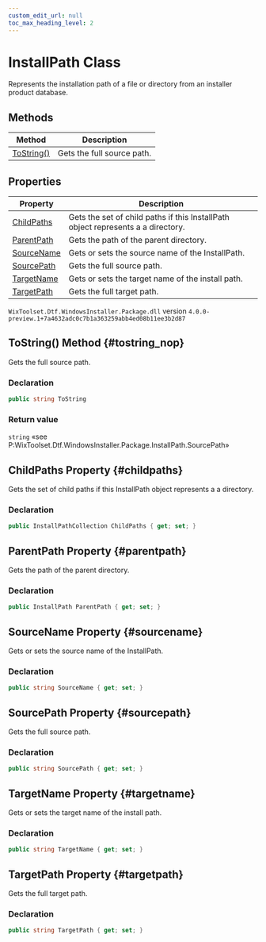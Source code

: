 ```yaml
---
custom_edit_url: null
toc_max_heading_level: 2
---
```

# InstallPath Class
Represents the installation path of a file or directory from an installer product database.
## Methods
| Method | Description |
| ------ | ----------- |
| [ToString()](#tostring_nop) | Gets the full source path. |
## Properties
| Property | Description |
| ------ | ----------- |
| [ChildPaths](#childpaths) | Gets the set of child paths if this InstallPath object represents a a directory. |
| [ParentPath](#parentpath) | Gets the path of the parent directory. |
| [SourceName](#sourcename) | Gets or sets the source name of the InstallPath. |
| [SourcePath](#sourcepath) | Gets the full source path. |
| [TargetName](#targetname) | Gets or sets the target name of the install path. |
| [TargetPath](#targetpath) | Gets the full target path. |
`WixToolset.Dtf.WindowsInstaller.Package.dll` version `4.0.0-preview.1+7a4632adc0c7b1a363259abb4ed08b11ee3b2d87`
## ToString() Method {#tostring_nop}
Gets the full source path.
### Declaration
```cs
public string ToString
```
### Return value
`string`  «see P:WixToolset.Dtf.WindowsInstaller.Package.InstallPath.SourcePath» 
## ChildPaths Property {#childpaths}
Gets the set of child paths if this InstallPath object represents a a directory.
### Declaration
```cs
public InstallPathCollection ChildPaths { get; set; } 
```
## ParentPath Property {#parentpath}
Gets the path of the parent directory.
### Declaration
```cs
public InstallPath ParentPath { get; set; } 
```
## SourceName Property {#sourcename}
Gets or sets the source name of the InstallPath.
### Declaration
```cs
public string SourceName { get; set; } 
```
## SourcePath Property {#sourcepath}
Gets the full source path.
### Declaration
```cs
public string SourcePath { get; set; } 
```
## TargetName Property {#targetname}
Gets or sets the target name of the install path.
### Declaration
```cs
public string TargetName { get; set; } 
```
## TargetPath Property {#targetpath}
Gets the full target path.
### Declaration
```cs
public string TargetPath { get; set; } 
```

